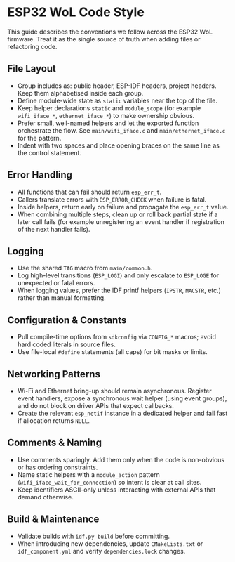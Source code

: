 # ESP32 WoL Code Style

This guide describes the conventions we follow across the ESP32 WoL firmware.
Treat it as the single source of truth when adding files or refactoring code.

## File Layout

- Group includes as: public header, ESP-IDF headers, project headers. Keep them
  alphabetised inside each group.
- Define module-wide state as `static` variables near the top of the file.
- Keep helper declarations `static` and `module_scope` (for example
  `wifi_iface_*`, `ethernet_iface_*`) to make ownership obvious.
- Prefer small, well-named helpers and let the exported function orchestrate
  the flow. See `main/wifi_iface.c` and `main/ethernet_iface.c` for the pattern.
- Indent with two spaces and place opening braces on the same line as the
  control statement.

## Error Handling

- All functions that can fail should return `esp_err_t`.
- Callers translate errors with `ESP_ERROR_CHECK` when failure is fatal.
- Inside helpers, return early on failure and propagate the `esp_err_t` value.
- When combining multiple steps, clean up or roll back partial state if a later
  call fails (for example unregistering an event handler if registration of the
  next handler fails).

## Logging

- Use the shared `TAG` macro from `main/common.h`.
- Log high-level transitions (`ESP_LOGI`) and only escalate to `ESP_LOGE` for
  unexpected or fatal errors.
- When logging values, prefer the IDF printf helpers (`IPSTR`, `MACSTR`, etc.)
  rather than manual formatting.

## Configuration & Constants

- Pull compile-time options from `sdkconfig` via `CONFIG_*` macros; avoid hard
  coded literals in source files.
- Use file-local `#define` statements (all caps) for bit masks or limits.

## Networking Patterns

- Wi-Fi and Ethernet bring-up should remain asynchronous. Register event
  handlers, expose a synchronous wait helper (using event groups), and do not
  block on driver APIs that expect callbacks.
- Create the relevant `esp_netif` instance in a dedicated helper and fail fast
  if allocation returns `NULL`.

## Comments & Naming

- Use comments sparingly. Add them only when the code is non-obvious or has
  ordering constraints.
- Name static helpers with a `module_action` pattern (`wifi_iface_wait_for_connection`) so intent is clear at call sites.
- Keep identifiers ASCII-only unless interacting with external APIs that demand
  otherwise.

## Build & Maintenance

- Validate builds with `idf.py build` before committing.
- When introducing new dependencies, update `CMakeLists.txt` or `idf_component.yml` and verify `dependencies.lock` changes.
